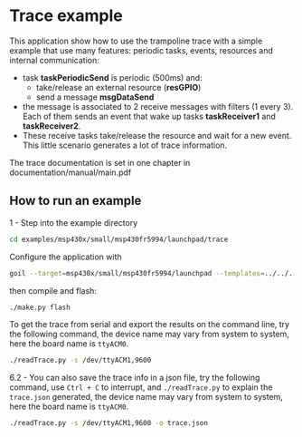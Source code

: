 # Trace example

This application show how to use the trampoline trace with a simple example that
use many features: periodic tasks, events, resources and internal communication:
 * task **taskPeriodicSend** is periodic (500ms) and:
	 * take/release an external resource (**resGPIO**)
	 * send a message **msgDataSend**
 * the message is associated to 2 receive messages with filters (1 every 3). 
   Each of them sends an event that wake up tasks **taskReceiver1** and
   **taskReceiver2**.
 * These receive tasks take/release the resource and wait for a new event.
This little scenario generates a lot of trace information.

The trace documentation is set in one chapter in documentation/manual/main.pdf

## How to run an example

1 - Step into the example directory

```sh
cd examples/msp430x/small/msp430fr5994/launchpad/trace
```

Configure the application with

```sh
goil --target=msp430x/small/msp430fr5994/launchpad --templates=../../../../../../goil/templates/ trace.oil
```

then compile and flash:
```sh
./make.py flash
```

To get the trace from serial and export the results on the command line, try the following command, the device name may vary from system to system, here the board name is `ttyACM0`.

```sh
./readTrace.py -s /dev/ttyACM1,9600 
```

6.2 - You can also save the trace info in a json file, try the following command, use `Ctrl + C` to interrupt, and `./readTrace.py` to explain the `trace.json` generated, the device name may vary from system to system, here the board name is `ttyACM0`.

```sh
./readTrace.py -s /dev/ttyACM1,9600 -o trace.json 
```



